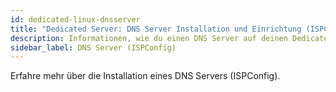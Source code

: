 ```yaml
---
id: dedicated-linux-dnsserver
title: "Dedicated Server: DNS Server Installation und Einrichtung (ISPConfig)"
description: Informationen, wie du einen DNS Server auf deinen Dedicated Server von ZAP-Hosting installieren kannst - ZAP-Hosting.com Dokumentation
sidebar_label: DNS Server (ISPConfig)
---
```


Erfahre mehr über die Installation eines DNS Servers (ISPConfig).

